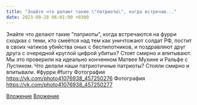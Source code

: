 ```yaml
---
title: "Знайте что делают такие \"патриоты\", когда встречаю..."
date: 2023-09-28 06:01:00 +0300
---
```


Знайте что делают такие "патриоты", когда встречаются на фурри сходках с теми, кто смеётся над тем как уничтожают солдат РФ, постит в своих чатиков убийства оных с беспилотников, и поздравляют друг друга с очередной круглой цифрой убитых?
Стоят смирно и впитывают.
Мы это проверили на идеально конченном Матвее Мухине и Ральфе с Лустиком. Что делали наши патриотичные патриоты? Стояли смирно и впитывали.
#фурри #furry
Фотография
https://vk.com/photo41076938_457250276
Фотография
https://vk.com/photo41076938_457250277

[Вложение](https://vk.com/photo41076938_457250276)
[Вложение](https://vk.com/photo41076938_457250277)
